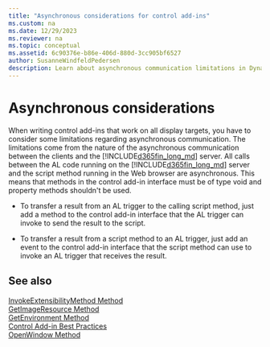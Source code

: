 ```yaml
---
title: "Asynchronous considerations for control add-ins"
ms.custom: na
ms.date: 12/29/2023
ms.reviewer: na
ms.topic: conceptual
ms.assetid: 6c90376e-b86e-406d-880d-3cc905bf6527
author: SusanneWindfeldPedersen
description: Learn about asynchronous communication limitations in Dynamics 365 Business Central server and how to effectively write control add-ins for all display targets.
---
```


# Asynchronous considerations
When writing control add-ins that work on all display targets, you have to consider some limitations regarding asynchronous communication. The limitations come from the nature of the asynchronous communication between the clients and the [!INCLUDE[d365fin_long_md](includes/d365fin_long_md.md)] server. All calls between the AL code running on the [!INCLUDE[d365fin_long_md](includes/d365fin_long_md.md)] server and the script method running in the Web browser are asynchronous. This means that methods in the control add-in interface must be of type void and property methods shouldn't be used.  
  
- To transfer a result from an AL trigger to the calling script method, just add a method to the control add-in interface that the AL trigger can invoke to send the result to the script.  
  
- To transfer a result from a script method to an AL trigger, just add an event to the control add-in interface that the script method can use to invoke an AL trigger that receives the result.  


<!--
The methods from the "See Also" section are not auto-generated as they come from the .NET assemblies in the platform. When the old methods folder will be deprecated, remember to not remove these methods. 
-->
  
## See also  

[InvokeExtensibilityMethod Method](methods/devenv-invokeextensibility-method.md)   
[GetImageResource Method](methods/devenv-getimageresource-method.md)  
[GetEnvironment Method](methods/devenv-getenvironment-method.md)    
[Control Add-in Best Practices](devenv-control-addin-bestpractices.md)    
[OpenWindow Method](methods/devenv-openwindow-method.md)  
